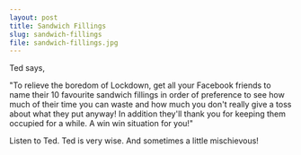 ```yaml
---
layout: post
title: Sandwich Fillings
slug: sandwich-fillings
file: sandwich-fillings.jpg
---
```


<p>Ted says,</p>

<p>&quot;To relieve the boredom of Lockdown, get all your Facebook friends to name their 10 favourite sandwich fillings in order of preference to see how much of their time you can waste and how much you don&#39;t really give a toss about what they put anyway! In addition they&#39;ll thank you for keeping them occupied for a while. A win win situation for you!&quot;</p>

<p>Listen to Ted.
Ted is very wise.
And sometimes a little mischievous!</p>